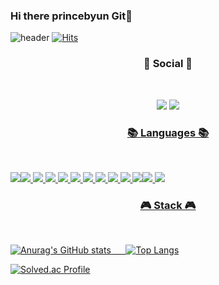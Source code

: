 ### Hi there princebyun Git👋


![header](https://capsule-render.vercel.app/api?type=slice&text=Princebyun)
[![Hits](https://hits.seeyoufarm.com/api/count/incr/badge.svg?url=https%3A%2F%2Fgithub.com%2Fprincebyun%2Fhit-counter&count_bg=%2379C83D&title_bg=%23B822B2&icon=spinrilla.svg&icon_color=%23FFFFFF&title=hits&edge_flat=false)](https://hits.seeyoufarm.com)


<h3 align="center"><b>💌 Social 💌 </b></h3>
</br>
<p align="center">
<a href="mailto:princebyun@gmail.com"><img src="https://img.shields.io/badge/Gmail-D0A9F5?style=flat-square&logo=Gmail&logoColor=white&link=mailto:princebyun@gmail.com"/></a>
<a href="https://princebyun.tistory.com/"><img src="https://img.shields.io/badge/princebyun tech blog-A9BCF5?style=logo=GitHub Sponsors&logoColor=white&link=https://princebyun.tistory.com/"/>
</p>


<h3 align="center"><b>📚 Languages 📚</b></h3>
</br>

<img src="https://img.shields.io/badge/JAVA-007396?style=for-the-badge&logo=java&logoColor=white"><img src="https://img.shields.io/badge/MySQL-4479A1?style=for-the-badge&logo=MySQL&logoColor=white">
<img src="https://img.shields.io/badge/Oracle-F80000?style=for-the-badge&logo=Oracle&logoColor=white">
<img src="https://img.shields.io/badge/Eclipse-2C2255?style=for-the-badge&logo=Eclipse%20IDE&logoColor=white">
<img src="https://img.shields.io/badge/github-181717?style=for-the-badge&logo=github&logoColor=white">
<img src="https://img.shields.io/badge/aws-232F3E?style=for-the-badge&logo=aws&logoColor=white">
<img src="https://img.shields.io/badge/Gradle-02303A?style=for-the-badge&logo=Gradle&logoColor=white">
<img src="https://img.shields.io/badge/intellijidea-000000?style=for-the-badge&logo=intellijidea&logoColor=white">
<img src="https://img.shields.io/badge/spring-6DB33F?style=for-the-badge&logo=spring&logoColor=white">
<img src="https://img.shields.io/badge/springboot-6DB33F?style=for-the-badge&logo=springboot&logoColor=white">
<img src="https://img.shields.io/badge/postgresql-4169E1?style=for-the-badge&logo=postgresql&logoColor=white"><img src="https://img.shields.io/badge/vuedotjs-4FC08D?style=for-the-badge&logo=vuedotjs&logoColor=white">
<img src="https://img.shields.io/badge/vuetify-1867C0?style=for-the-badge&logo=vuetify&logoColor=white">


<h3 align="center"><b>🎮 Stack 🎮</b></h3>
</br>

![Anurag's GitHub stats](https://github-readme-stats.vercel.app/api?username=princebyun&show_icons=true&theme=radical) &nbsp;&nbsp;&nbsp;&nbsp; ![Top Langs](https://github-readme-stats.vercel.app/api/top-langs/?username=princebyun&layout=compact&theme=onedark)

[![Solved.ac Profile](http://mazassumnida.wtf/api/v2/generate_badge?boj=bok01007)](https://solved.ac/bok01007)

